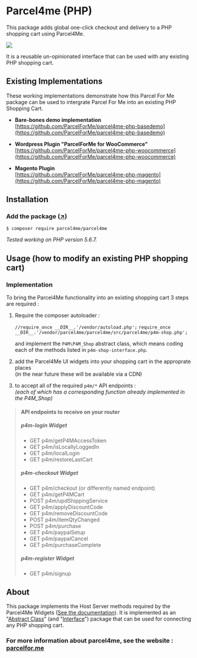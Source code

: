 # Parcel4me (PHP)


This package adds global one-click checkout and delivery to a PHP shopping cart using Parcel4Me.

![](http://parcelfor.me/images/site/logo--horizontal.svg)

It is a reusable un-opinionated interface that can be used with any existing PHP shopping cart.    



## Existing Implementations

These working implementations demonstrate how this Parcel For Me package can be used to intergrate Parcel For Me into an existing PHP Shopping Cart.

* **Bare-bones demo implementation**  
  [https://github.com/ParcelForMe/parcel4me-php-basedemo](https://github.com/ParcelForMe/parcel4me-php-basedemo)    

* **Wordpress Plugin "ParcelForMe for WooCommerce"**    
  [https://github.com/ParcelForMe/parcel4me-php-woocommerce](https://github.com/ParcelForMe/parcel4me-php-woocommerce)

* **Magento Plugin**    
  [https://github.com/ParcelForMe/parcel4me-php-magento](https://github.com/ParcelForMe/parcel4me-php-magento)
  


## Installation

### Add the package ([&nearr;](https://packagist.org/packages/parcel4me/parcel4me))

    $ composer require parcel4me/parcel4me

*Tested working on PHP version 5.6.7.*



## Usage (how to modify an existing PHP shopping cart)

    
### Implementation

To bring the Parcel4Me functionality into an existing shopping cart 3 steps are required :

1. Require the composer autoloader :

	`//require_once __DIR__.'/vendor/autoload.php';`
	`require_once __DIR__.'/vendor/parcel4me/parcel4me/src/parcel4me/p4m-shop.php';`

    and implement the `P4M\P4M_Shop` abstract class, which means coding each of the methods listed in `p4m-shop-interface.php`.

2. add the Parcel4Me UI widgets into your shopping cart in the approprate places    
     (in the near future these will be available via a CDN)

3. to accept all of the required `p4m/*` API endpoints :   
   *(each of which has a corresponding function already implemented in the P4M_Shop)*

> #### API endpoints to receive on your router
> ##### p4m-login Widget
> 
> * GET  p4m/getP4MAccessToken
> * GET  p4m/isLocallyLoggedIn
> * GET  p4m/localLogin
> * GET  p4m/restoreLastCart
> 
> ##### p4m-checkout Widget
> 
> * GET  p4m/checkout (or differently named endpoint)
> * GET  p4m/getP4MCart
> * POST p4m/updShippingService
> * GET  p4m/applyDiscountCode
> * GET  p4m/removeDiscountCode
> * POST p4m/itemQtyChanged
> * POST p4m/purchase
> * GET  p4m/paypalSetup
> * GET  p4m/paypalCancel
> * GET  p4m/purchaseComplete
> 
> ##### p4m-register Widget
> 
> * GET  p4m/signup




## About 

This package implements the Host Server methods required by the Parcel4Me Widgets (<a href="http://developer.parcelfor.me/docs/documentation" target="_blank">See the documentation</a>).  It is implemented as an "[Abstract Class](http://php.net/manual/en/language.oop5.abstract.php)" (and "[Interface](http://php.net/manual/en/language.oop5.interfaces.php)") package that can be used for connecting any PHP shopping cart. 

### For more information about parcel4me, see the website : <a href="http://parcelfor.me/" target="_blank">parcelfor.me</a> 

